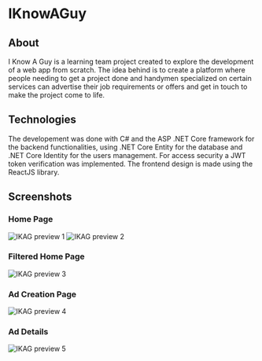 # IKnowAGuy

## About
I Know A Guy is a learning team project created to explore the development of a web app from scratch. The idea behind is to create a platform where people needing to get a project done and handymen specialized on certain services can advertise their job requirements or offers and get in touch to make the project come to life.

## Technologies
The developement was done with C# and the ASP .NET Core framework for the backend functionalities, using .NET Core Entity for the database and .NET Core Identity for the users management. For access security a JWT token verification was implemented. The frontend design is made using the ReactJS library.

## Screenshots
### Home Page
![IKAG preview 1](https://user-images.githubusercontent.com/94113923/205671234-74bfb9c6-2a55-4cbf-b699-f6eb2698dd9d.png)
![IKAG preview 2](https://user-images.githubusercontent.com/94113923/205671254-22b3b597-20cd-444d-bdab-1655b88561ce.png)

### Filtered Home Page
![IKAG preview 3](https://user-images.githubusercontent.com/94113923/205671324-94ff590a-eb02-4078-a4f1-49f04e94546d.png)

### Ad Creation Page
![IKAG preview 4](https://user-images.githubusercontent.com/94113923/205671352-d47c5842-55c0-4ded-8c5d-d5fd2adecd53.png)

### Ad Details
![IKAG preview 5](https://user-images.githubusercontent.com/94113923/205671394-a73526eb-432e-4128-826b-b31af8e32467.png)
